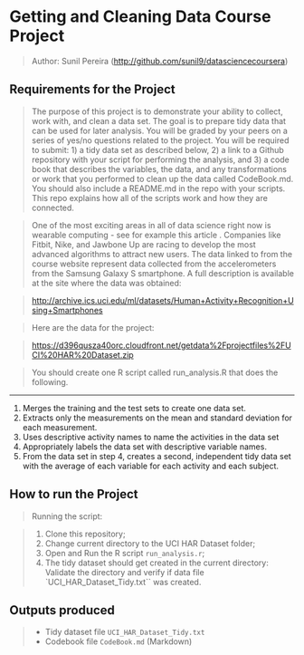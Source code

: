 # Getting and Cleaning Data Course Project

> Author: Sunil Pereira 
> (http://github.com/sunil9/datasciencecoursera)

## Requirements for the Project

> The purpose of this project is to demonstrate your ability to collect, work with, and clean a data set. The goal is to prepare tidy data that can be used for later analysis. You will be graded by your peers on a series of yes/no questions related to the project. You will be required to submit: 1) a tidy data set as described below, 2) a link to a Github repository with your script for performing the analysis, and 3) a code book that describes the variables, the data, and any transformations or work that you performed to clean up the data called CodeBook.md. You should also include a README.md in the repo with your scripts. This repo explains how all of the scripts work and how they are connected.  

> One of the most exciting areas in all of data science right now is wearable computing - see for example this article . Companies like Fitbit, Nike, and Jawbone Up are racing to develop the most advanced algorithms to attract new users. The data linked to from the course website represent data collected from the accelerometers from the Samsung Galaxy S smartphone. A full description is available at the site where the data was obtained: 

> http://archive.ics.uci.edu/ml/datasets/Human+Activity+Recognition+Using+Smartphones 

> Here are the data for the project: 

> https://d396qusza40orc.cloudfront.net/getdata%2Fprojectfiles%2FUCI%20HAR%20Dataset.zip 

> You should create one R script called run_analysis.R that does the following. 
*** 
  1. Merges the training and the test sets to create one data set. 
  2. Extracts only the measurements on the mean and standard deviation for each measurement. 
  3. Uses descriptive activity names to name the activities in the data set 
  4. Appropriately labels the data set with descriptive variable names. 
  5. From the data set in step 4, creates a second, independent tidy data set with the
     average of each variable for each activity and each subject.


## How to run the Project

> Running the script:

> 1. Clone this repository;
> 2. Change current directory to the UCI HAR Dataset folder;
> 3. Open and Run the R script `run_analysis.r`;
> 5. The tidy dataset should get created in the current directory: 
     Validate the directory and verify if data file `UCI_HAR_Dataset_Tidy.txt`` was created.


## Outputs produced

> * Tidy dataset file `UCI_HAR_Dataset_Tidy.txt` 
> * Codebook file `CodeBook.md` (Markdown)

